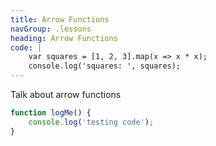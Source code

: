 ```yaml
---
title: Arrow Functions
navGroup: .lessons
heading: Arrow Functions
code: |
    var squares = [1, 2, 3].map(x => x * x);
    console.log('squares: ', squares);
---
```


Talk about arrow functions

```javascript
function logMe() {
    console.log('testing code');
}
```
